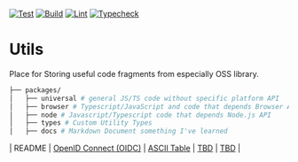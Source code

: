 [![Test](https://github.com/ryota-murakami/utils/actions/workflows/test.yml/badge.svg)](https://github.com/ryota-murakami/utils/actions/workflows/test.yml)
[![Build](https://github.com/ryota-murakami/utils/actions/workflows/build.yml/badge.svg)](https://github.com/ryota-murakami/utils/actions/workflows/build.yml)
[![Lint](https://github.com/ryota-murakami/utils/actions/workflows/lint.yml/badge.svg)](https://github.com/ryota-murakami/utils/actions/workflows/lint.yml)
[![Typecheck](https://github.com/ryota-murakami/utils/actions/workflows/typecheck.yml/badge.svg)](https://github.com/ryota-murakami/utils/actions/workflows/typecheck.yml)

# Utils

Place for Storing useful code fragments from especially OSS library.

```graphql
├── packages/
│   ├── universal # general JS/TS code without specific platform API
│   ├── browser # Typescript/JavaScript and code that depends Browser API
│   ├── node # Javascript/Typescript code that depends Node.js API
│   ├── types # Custom Utility Types
│   ├── docs # Markdown Document something I've learned
```



| README | [OpenID Connect (OIDC)](./packages/docs/OIDC.md) | [ASCII Table](./packages/docs/Hex_to_Binary_Table__0x00_to_0x7F_.md) | [TBD](TBD.md) | [TBD](TBD.md) |

